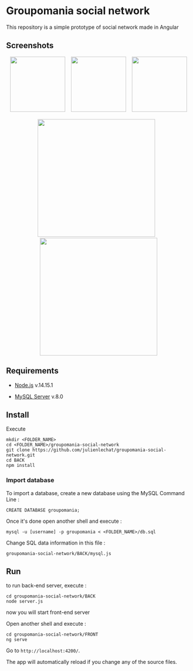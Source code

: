 # Groupomania social network

This repository is a simple prototype of social network made in Angular

## Screenshots

<div align="center">
    <img src="https://github.com/julienlechat/groupomania-social-network/blob/main/screenshot/login.PNG?raw=true" height="150px"</img>
    <img height="0" width="8px">
    <img src="https://github.com/julienlechat/groupomania-social-network/blob/main/screenshot/actuality-2.PNG?raw=true" height="150px"</img>
    <img height="0" width="8px">
    <img src="https://github.com/julienlechat/groupomania-social-network/blob/main/screenshot/settings.PNG?raw=true" height="150px"</img>
</div><br />
<div align="center">
    <img src="https://github.com/julienlechat/groupomania-social-network/blob/main/screenshot/actuality-1.PNG?raw=true" height="320px"</img>
    <img height="0" width="8px">
    <img src="https://github.com/julienlechat/groupomania-social-network/blob/main/screenshot/profile.PNG?raw=true" height="320px"</img>
</div>


## Requirements

- [Node.js](https://nodejs.org/fr/download/releases/) v.14.15.1

- [MySQL Server](https://www.mysql.com/fr/downloads/) v.8.0


## Install

Execute

```Shell
mkdir <FOLDER_NAME>
cd <FOLDER_NAME>/groupomania-social-network
git clone https://github.com/julienlechat/groupomania-social-network.git
cd BACK
npm install
```


### Import database

To import a database, create a new database using the MySQL Command Line :

```Shell
CREATE DATABASE groupomania;
```

Once it's done open another shell and execute : 

```Shell
mysql -u [username] -p groupomania < <FOLDER_NAME>/db.sql
```

Change SQL data information in this file :

```Shell
groupomania-social-network/BACK/mysql.js
```


## Run

to run back-end server, execute :

```Shell
cd groupomania-social-network/BACK
node server.js
```

now you will start front-end server

Open another shell and execute :

```Shell
cd groupomania-social-network/FRONT
ng serve
```

Go to `http://localhost:4200/`.

The app will automatically reload if you change any of the source files.
